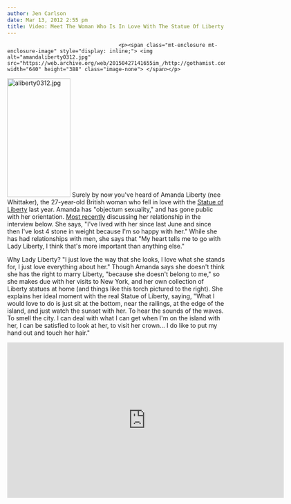 ```yaml
---
author: Jen Carlson
date: Mar 13, 2012 2:55 pm
title: Video: Meet The Woman Who Is In Love With The Statue Of Liberty
---
```


	
										<p><span class="mt-enclosure mt-enclosure-image" style="display: inline;"> <img alt="amandaliberty0312.jpg" src="https://web.archive.org/web/20150427141655im_/http://gothamist.com/attachments/arts_jen/amandaliberty0312.jpg" width="640" height="388" class="image-none"> </span></p>

<p><span class="mt-enclosure mt-enclosure-image" style="display: inline;"> <img alt="aliberty0312.jpg" src="https://web.archive.org/web/20150427141655im_/http://gothamist.com/attachments/arts_jen/aliberty0312.jpg" width="146" height="275" class="image-right"> </span>Surely by now you&apos;ve heard of Amanda Liberty (nee Whittaker), the 27-year-old British woman who fell in love with the <a href="https://web.archive.org/web/20150427141655/http://gothamist.com/tags/statueofliberty">Statue of Liberty</a> last year. Amanda has &quot;objectum sexuality,&quot; and has gone public with her orientation. <a href="https://web.archive.org/web/20150427141655/http://dailycaller.com/2012/03/13/british-woman-falls-in-love-with-lady-liberty-video/#ixzz1p0uySIiL">Most recently</a> discussing her relationship in the interview below. She says, &quot;I&apos;ve lived with her since last June and since then I&apos;ve lost 4 stone in weight because I&apos;m so happy with her.&quot; While she has had relationships with men, she says that &quot;My heart tells me to go with Lady Liberty, I think that&apos;s more important than anything else.&quot;</p>

<p>Why Lady Liberty? &quot;I just love the way that she looks, I love what she stands for, I just love everything about her.&quot; Though Amanda says she doesn&apos;t think she has the right to marry Liberty, &quot;because she doesn&apos;t belong to me,&quot; so she makes due with her visits to New York, and her own collection of Liberty statues at home (and things like this torch pictured to the right). She explains her ideal moment with the real Statue of Liberty, saying, &quot;What I would love to do is just sit at the bottom, near the railings, at the edge of the island, and just watch the sunset with her. To hear the sounds of the waves. To smell the city. I can deal with what I can get when I&apos;m on the island with her, I can be satisfied to look at her, to visit her crown... I do like to put my hand out and touch her hair.&quot;</p>

<p><iframe width="640" height="360" src="https://web.archive.org/web/20150427141655if_/http://www.youtube.com/embed/wsd4sNzZSWA" frameborder="0" allowfullscreen></iframe></p>					
										
									
				